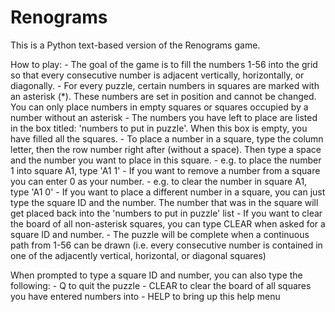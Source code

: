 # Renograms
This is a Python text-based version of the Renograms game.

How to play:
    - The goal of the game is to fill the numbers 1-56 into the grid so that every consecutive number is adjacent vertically, horizontally, or diagonally.
    - For every puzzle, certain numbers in squares are marked with an asterisk (*). These numbers are set in position and cannot be changed. You can only place numbers in empty squares or squares occupied by a number without an asterisk
    - The numbers you have left to place are listed in the box titled: 'numbers to put in puzzle'. When this box is empty, you have filled all the squares.
    - To place a number in a square, type the column letter, then the row number right after (without a space). Then type a space and the number you want to place in this square.
       - e.g. to place the number 1 into square A1, type 'A1 1'
    - If you want to remove a number from a square you can enter 0 as your number.
       - e.g. to clear the number in square A1, type 'A1 0'
    - If you want to place a different number in a square, you can just type the square ID and the number. The number that was in the square will get placed back into the 'numbers to put in puzzle' list
    - If you want to clear the board of all non-asterisk squares, you can type CLEAR when asked for a square ID and number.
    - The puzzle will be complete when a continuous path from 1-56 can be drawn (i.e. every consecutive number is contained in one of the adjacently vertical, horizontal, or diagonal squares)

When prompted to type a square ID and number, you can also type the following:
    - Q to quit the puzzle
    - CLEAR to clear the board of all squares you have entered numbers into
    - HELP to bring up this help menu
